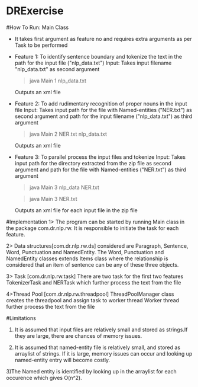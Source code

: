 # DRExercise
#How To Run:
  Main Class
 * It takes first argument as feature no and requires extra arguments as per Task to be performed

 * Feature 1: To identify sentence boundary and tokenize the text in the path for the input file ("nlp_data.txt")
    Input: Takes input filename "nlp_data.txt" as second argument
    >java Main 1 nlp_data.txt
 
    Outputs an xml file 
 
 * Feature 2: To add rudimentary recognition of proper nouns  in the input file 
    Input: Takes input path for the file with Named-entities ("NER.txt") as second argument and path for the input filename         ("nlp_data.txt") as third argument
    >java Main 2 NER.txt nlp_data.txt

    Outputs an xml file 
 
 * Feature 3: To parallel process the input files and tokenize 
    Input: Takes input path for the directory extracted from the zip file as second argument and path for the file with             Named-entities ("NER.txt") as third argument
    >java Main 3 nlp_data NER.txt

    >java Main 3 <dir-name> NER.txt

    Outputs an xml file for each input file in the zip file 
    

#Implementation
1> The program can be started by running Main class in the package com.dr.nlp.rw. It is responsible to initiate the task for each feature.

2> Data structures[com.dr.nlp.rw.ds] considered are Paragraph, Sentence, Word, Punctuation and NamedEntity. 
The Word, Punctuation and NamedEntity classes extends Items class where the relationship is considered that an item of sentence can be any of these three objects.

3> Task [com.dr.nlp.rw.task]
There are two task for the first two features TokenizerTask and NERTask which further process the text from the file

4>Thread Pool [com.dr.nlp.rw.threadpool]
ThreadPoolManager class creates the threadpool and assign task to worker thread
Worker thread further process the text from the file

#Limitations
1) It is assumed that input files are relatively small and stored as strings.If they are large, there are chances of memory issues.

2) It is assumed that named-entity file is relatively small, and stored as arraylist of strings. If it is large, memory issues can occur and looking up named-entity entry will become costly.

3)The Named entity is identified by looking up in the arraylist for each occurence which gives O(n^2).


